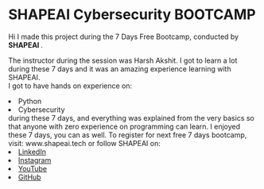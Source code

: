 # SHAPEAI Cybersecurity BOOTCAMP
Hi I made this project during the 7 Days Free Bootcamp, conducted by <b> SHAPEAI </b>.

The instructor during the session was  Harsh Akshit. I got to learn a lot during these 7 days and it was an amazing experience learning with SHAPEAI.
<br>I got to have hands on experience on:
<li>Python 
<li>Cybersecurity
<br>during these 7 days, and everything was explained from the very basics so that anyone with zero experience on programming can learn.
I enjoyed these 7 days, you can as well. To register for next free 7 days bootcamp, visit: www.shapeai.tech
or follow SHAPEAI on:
  <li><a href="https://in.linkedin.com/company/shapeai">LinkedIn</a>   
  <li><a href="https://www.instagram.com/shape.ai/?hl=en">Instagram</a>  
  <li><a href="https://www.youtube.com/channel/UCTUvDLTW9meuDXWcbmISPdA">YouTube</a> 
  <li><a href="https://github.com/shapeai">GitHub</a>

  

